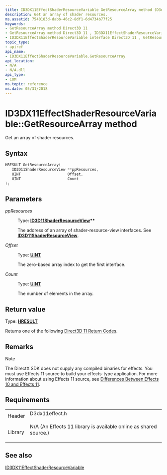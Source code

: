```yaml
---
title: ID3DX11EffectShaderResourceVariable GetResourceArray method (D3dx11effect.h)
description: Get an array of shader resources.
ms.assetid: 7540183d-dabb-46c2-8df1-6d4734b77f25
keywords:
- GetResourceArray method Direct3D 11
- GetResourceArray method Direct3D 11 , ID3DX11EffectShaderResourceVariable interface
- ID3DX11EffectShaderResourceVariable interface Direct3D 11 , GetResourceArray method
topic_type:
- apiref
api_name:
- ID3DX11EffectShaderResourceVariable.GetResourceArray
api_location:
- N/A
- N/A.dll
api_type:
- COM
ms.topic: reference
ms.date: 05/31/2018
---
```


# ID3DX11EffectShaderResourceVariable::GetResourceArray method

Get an array of shader resources.

## Syntax


```C++
HRESULT GetResourceArray(
   ID3D11ShaderResourceView **ppResources,
   UINT                     Offset,
   UINT                     Count
);
```



## Parameters

<dl> <dt>

*ppResources* 
</dt> <dd>

Type: **[**ID3D11ShaderResourceView**](/windows/desktop/api/D3D11/nn-d3d11-id3d11shaderresourceview)\*\***

The address of an array of shader-resource-view interfaces. See [**ID3D11ShaderResourceView**](/windows/desktop/api/D3D11/nn-d3d11-id3d11shaderresourceview).

</dd> <dt>

*Offset* 
</dt> <dd>

Type: **[**UINT**](https://docs.microsoft.com/windows/desktop/WinProg/windows-data-types)**

The zero-based array index to get the first interface.

</dd> <dt>

*Count* 
</dt> <dd>

Type: **[**UINT**](https://docs.microsoft.com/windows/desktop/WinProg/windows-data-types)**

The number of elements in the array.

</dd> </dl>

## Return value

Type: **[**HRESULT**](https://msdn.microsoft.com/library/Bb401631(v=MSDN.10).aspx)**

Returns one of the following [Direct3D 11 Return Codes](d3d11-graphics-reference-returnvalues.md).

## Remarks

> [!Note]  
> The DirectX SDK does not supply any compiled binaries for effects. You must use Effects 11 source to build your effects-type application. For more information about using Effects 11 source, see [Differences Between Effects 10 and Effects 11](d3d11-graphics-programming-guide-effects-differences.md).

 

## Requirements



|                    |                                                                                                                                              |
|--------------------|----------------------------------------------------------------------------------------------------------------------------------------------|
| Header<br/>  | <dl> <dt>D3dx11effect.h</dt> </dl>                                                    |
| Library<br/> | <dl> <dt>N/A (An Effects 11 library is available online as shared source.)</dt> </dl> |



## See also

<dl> <dt>

[ID3DX11EffectShaderResourceVariable](id3dx11effectshaderresourcevariable.md)
</dt> </dl>

 

 





